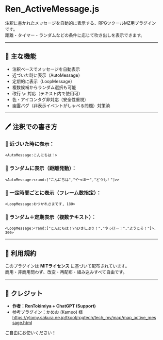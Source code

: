 # Ren_ActiveMessage.js

注釈に書かれたメッセージを自動的に表示する、RPGツクールMZ用プラグインです。  
距離・タイマー・ランダムなどの条件に応じて吹き出しを表示できます。

---

## 🔧 主な機能

- 注釈ベースでメッセージを自動表示
- 近づいた時に表示（AutoMessage）
- 定期的に表示（LoopMessage）
- 複数候補からランダム選択も可能
- 改行 `\n` 対応（テキスト内で使用可）
- 色・アイコンタグ非対応（安全性重視）
- 幽霊バグ（非表示イベントがしゃべる問題）対策済

---

## 🖊️ 注釈での書き方

### 📌 近づいた時に表示：
```
<AutoMessage:こんにちは！>
```

### 🎲 ランダムに表示（距離発動）：
```
<AutoMessage:<rand:["こんにちは","やっほー","どうも！"]>>
```

### 🔁 一定時間ごとに表示（フレーム数指定）：
```
<LoopMessage:おつかれさまです, 180>
```

### 🔁 ランダム＋定期表示（複数テキスト）：
```
<LoopMessage:<rand:["こんにちは！\nひさしぶり！","やっほー！","ようこそ！"]>, 300>
```

---

## 📜 利用規約

このプラグインは **MITライセンス** に基づいて配布されています。  
商用・非商用問わず、改変・再配布・組み込みすべて自由です。

---

## 👤 クレジット

- **作者：RenTokimiya + ChatGPT (Support)**
- 参考プラグイン：かめお (Kameo) 様  
  https://ytomy.sakura.ne.jp/tkool/rpgtech/tech_mv/map/map_active_message.html

ご自由にお使いください！
